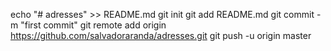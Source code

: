 echo "# adresses" >> README.md
git init
git add README.md
git commit -m "first commit"
git remote add origin https://github.com/salvadoraranda/adresses.git
git push -u origin master